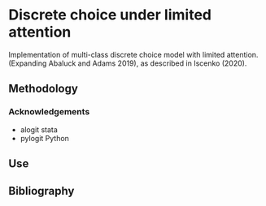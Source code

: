 # Discrete choice under limited attention
Implementation of multi-class discrete choice model with limited attention. (Expanding Abaluck and Adams 2019), as described in Iscenko (2020).

## Methodology


### Acknowledgements
- alogit stata
- pylogit Python

## Use


## Bibliography
